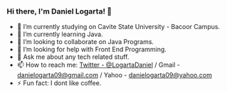 ### Hi there, I'm Daniel Logarta! 👋

- 🔭 I’m currently studying on Cavite State University - Bacoor Campus.
- 🌱 I’m currently learning Java.
- 👯 I’m looking to collaborate on Java Programs.
- 🤔 I’m looking for help with Front End Programming.
- 💬 Ask me about any tech related stuff.
- 📫 How to reach me: [Twitter - @LogartaDaniel](https://twitter.com/LogartaDaniel) / Gmail - danielogarta09@gmail.com / Yahoo - danielogarta09@yahoo.com
- ⚡ Fun fact: I dont like coffee.
